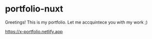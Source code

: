 # portfolio-nuxt

Greetings! This is my portfolio. Let me accquintece you with my work ;)

https://x-portfolio.netlify.app
